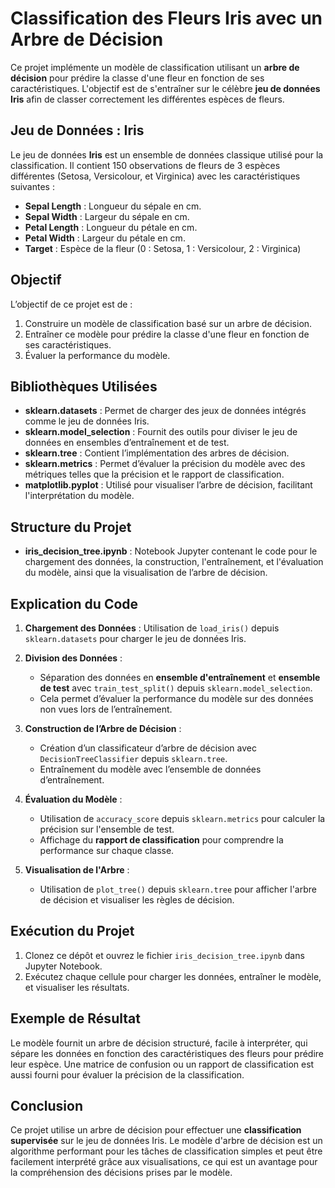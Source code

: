 # Classification des Fleurs Iris avec un Arbre de Décision

Ce projet implémente un modèle de classification utilisant un **arbre de décision** pour prédire la classe d'une fleur en fonction de ses caractéristiques. L'objectif est de s'entraîner sur le célèbre **jeu de données Iris** afin de classer correctement les différentes espèces de fleurs.

## Jeu de Données : Iris

Le jeu de données **Iris** est un ensemble de données classique utilisé pour la classification. Il contient 150 observations de fleurs de 3 espèces différentes (Setosa, Versicolour, et Virginica) avec les caractéristiques suivantes :

- **Sepal Length** : Longueur du sépale en cm.
- **Sepal Width** : Largeur du sépale en cm.
- **Petal Length** : Longueur du pétale en cm.
- **Petal Width** : Largeur du pétale en cm.
- **Target** : Espèce de la fleur (0 : Setosa, 1 : Versicolour, 2 : Virginica)

## Objectif

L’objectif de ce projet est de :
1. Construire un modèle de classification basé sur un arbre de décision.
2. Entraîner ce modèle pour prédire la classe d'une fleur en fonction de ses caractéristiques.
3. Évaluer la performance du modèle.

## Bibliothèques Utilisées

- **sklearn.datasets** : Permet de charger des jeux de données intégrés comme le jeu de données Iris.
- **sklearn.model_selection** : Fournit des outils pour diviser le jeu de données en ensembles d’entraînement et de test.
- **sklearn.tree** : Contient l’implémentation des arbres de décision.
- **sklearn.metrics** : Permet d’évaluer la précision du modèle avec des métriques telles que la précision et le rapport de classification.
- **matplotlib.pyplot** : Utilisé pour visualiser l’arbre de décision, facilitant l'interprétation du modèle.

## Structure du Projet

- **iris_decision_tree.ipynb** : Notebook Jupyter contenant le code pour le chargement des données, la construction, l'entraînement, et l'évaluation du modèle, ainsi que la visualisation de l’arbre de décision.

## Explication du Code

1. **Chargement des Données** : Utilisation de `load_iris()` depuis `sklearn.datasets` pour charger le jeu de données Iris.

2. **Division des Données** :
   - Séparation des données en **ensemble d'entraînement** et **ensemble de test** avec `train_test_split()` depuis `sklearn.model_selection`.
   - Cela permet d’évaluer la performance du modèle sur des données non vues lors de l’entraînement.

3. **Construction de l’Arbre de Décision** :
   - Création d’un classificateur d’arbre de décision avec `DecisionTreeClassifier` depuis `sklearn.tree`.
   - Entraînement du modèle avec l’ensemble de données d’entraînement.

4. **Évaluation du Modèle** :
   - Utilisation de `accuracy_score` depuis `sklearn.metrics` pour calculer la précision sur l'ensemble de test.
   - Affichage du **rapport de classification** pour comprendre la performance sur chaque classe.

5. **Visualisation de l'Arbre** :
   - Utilisation de `plot_tree()` depuis `sklearn.tree` pour afficher l'arbre de décision et visualiser les règles de décision.

## Exécution du Projet

1. Clonez ce dépôt et ouvrez le fichier `iris_decision_tree.ipynb` dans Jupyter Notebook.
2. Exécutez chaque cellule pour charger les données, entraîner le modèle, et visualiser les résultats.

## Exemple de Résultat

Le modèle fournit un arbre de décision structuré, facile à interpréter, qui sépare les données en fonction des caractéristiques des fleurs pour prédire leur espèce. Une matrice de confusion ou un rapport de classification est aussi fourni pour évaluer la précision de la classification.

## Conclusion

Ce projet utilise un arbre de décision pour effectuer une **classification supervisée** sur le jeu de données Iris. Le modèle d'arbre de décision est un algorithme performant pour les tâches de classification simples et peut être facilement interprété grâce aux visualisations, ce qui est un avantage pour la compréhension des décisions prises par le modèle.
